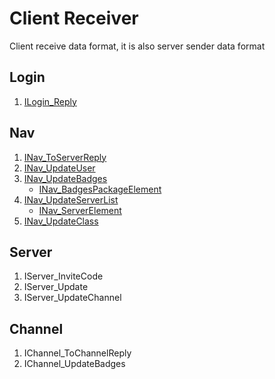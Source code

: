 # Client Receiver

Client receive data format, it is also server sender data format

## Login

1. [ILogin_Reply](./client/login/ILogin_Reply.md)

## Nav

1. [INav_ToServerReply](./client/nav/INav_ToServerReply.md)
2. [INav_UpdateUser](./client/nav/INav_UpdateUser.md)
3. [INav_UpdateBadges](./client/nav/INav_UpdateBadges.md)
    * [INav_BadgesPackageElement](./client/nav/INav_BadgesPackageElement.md)
4. [INav_UpdateServerList](./client/nav/INav_UpdateServerList.md)
    * [INav_ServerElement](./client/nav/INav_ServerElement.md)
5. [INav_UpdateClass](./client/nav/INav_UpdateClass.md)

## Server

1. IServer_InviteCode
2. IServer_Update
3. IServer_UpdateChannel

## Channel

1. IChannel_ToChannelReply
2. IChannel_UpdateBadges